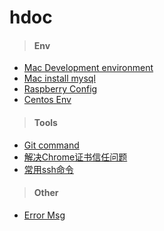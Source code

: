 # hdoc

> #### Env

 - [Mac Development environment](./document/mac_env.md)
 - [Mac install mysql](./document/mac_install_mysql.md)
 - [Raspberry Config](./document/raspberry_config.md)
 - [Centos Env](./document/centos_env.md)

> #### Tools
 - [Git command](./document/git_command.md)
 - [解决Chrome证书信任问题](./document/ssl.md)
 - [常用ssh命令](./document/ssh.md)


> #### Other
 - [Error Msg](./document/message.md)
